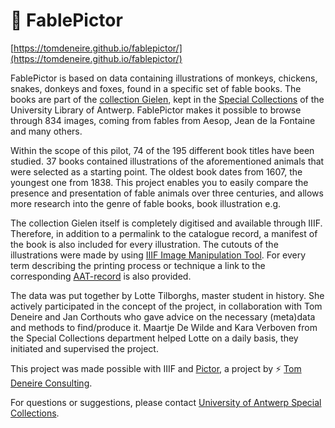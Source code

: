 # 🦊 FablePictor

[https://tomdeneire.github.io/fablepictor/](https://tomdeneire.github.io/fablepictor/)

FablePictor is based on data containing illustrations of monkeys, chickens, snakes, donkeys and foxes, found in a specific set of fable books. The books are part of the [collection Gielen](https://anet.be/query/uantwerpen/opacua/ua-gielenw-od), kept in the [Special Collections](https://www.uantwerpen.be/nl/projecten/archief-en-erfgoed/preciosa/) of the University Library of Antwerp. FablePictor makes it possible to browse through 834 images, coming from fables from Aesop, Jean de la Fontaine and many others.

Within the scope of this pilot, 74 of the 195 different book titles have been studied. 37 books contained illustrations of the aforementioned animals that were selected as a starting point. The oldest book dates from 1607, the youngest one from 1838. This project enables you to easily compare the presence and presentation of fable animals over three centuries, and allows more research into the genre of fable books, book illustration e.g.

The collection Gielen itself is completely digitised and available through IIIF. Therefore, in addition to a permalink to the catalogue record, a manifest of the book is also included for every illustration. The cutouts of the illustrations were made by using [IIIF Image Manipulation Tool](https://github.com/jbhoward-dublin/iiif-imageManipulation). For every term describing the printing process or technique a link to the corresponding [AAT-record](https://www.getty.edu/research/tools/vocabularies/aat/index.html) is also provided.

The data was put together by Lotte Tilborghs, master student in history. She actively participated in the concept of the project, in collaboration with Tom Deneire and Jan Corthouts who gave advice on the necessary (meta)data and methods to find/produce it. Maartje De Wilde and Kara Verboven from the Special Collections department helped Lotte on a daily basis, they initiated and supervised the project.

This project was made possible with IIIF and [Pictor](https://github.com/TomDeneire/pictor#readme), a project by ⚡ [Tom Deneire Consulting](https://tomdeneire.be).

For questions or suggestions, please contact [University of Antwerp Special Collections](mailto:preciosa@uantwerpen.be).
